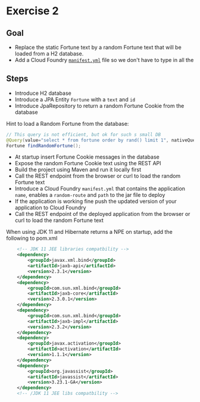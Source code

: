 # Exercise 2

## Goal
 
* Replace the static Fortune text by a random Fortune text that will be loaded from a H2 database.
* Add a Cloud Foundry [`manifest.yml`](https://docs.cloudfoundry.org/devguide/deploy-apps/manifest.html#-example-manifest) 
file so we don't have to type in all the   

## Steps

* Introduce H2 database
* Introduce a JPA Entity `Fortune` with a `text` and `id` 
* Introduce JpaRepository to return a random Fortune Cookie from the database

Hint to load a Random Fortune from the database:

```java
// This query is not efficient, but ok for such s small DB
@Query(value="select * from fortune order by rand() limit 1", nativeQuery = true)
Fortune findRandomFortune();
```

* At startup insert Fortune Cookie messages in the database
* Expose the random Fortune Cookie text using the REST API
* Build the project using Maven and run it locally first
* Call the REST endpoint from the browser or curl to load the random Fortune text
* Introduce a Cloud Foundry `manifest.yml` that contains the application `name`, enables a `random-route` and `path` to the jar file to deploy
* If the application is working fine push the updated version of your application to Cloud Foundry
* Call the REST endpoint of the deployed application from the browser or curl to load the random Fortune text

When using JDK 11 and Hibernate returns a NPE on startup, add the following to pom.xml
```xml
    <!-- JDK 11 JEE libraries compatbility -->
    <dependency>
        <groupId>javax.xml.bind</groupId>
        <artifactId>jaxb-api</artifactId>
        <version>2.3.1</version>
    </dependency>
    <dependency>
        <groupId>com.sun.xml.bind</groupId>
        <artifactId>jaxb-core</artifactId>
        <version>2.3.0.1</version>
    </dependency>
    <dependency>
        <groupId>com.sun.xml.bind</groupId>
        <artifactId>jaxb-impl</artifactId>
        <version>2.3.2</version>
    </dependency>
    <dependency>
        <groupId>javax.activation</groupId>
        <artifactId>activation</artifactId>
        <version>1.1.1</version>
    </dependency>
    <dependency>
        <groupId>org.javassist</groupId>
        <artifactId>javassist</artifactId>
        <version>3.23.1-GA</version>
    </dependency>
    <!-- /JDK 11 JEE libs compatbility -->
```
